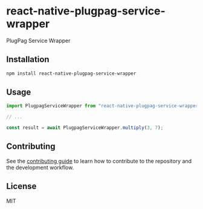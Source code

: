 # react-native-plugpag-service-wrapper

PlugPag Service Wrapper

## Installation

```sh
npm install react-native-plugpag-service-wrapper
```

## Usage

```js
import PlugpagServiceWrapper from "react-native-plugpag-service-wrapper";

// ...

const result = await PlugpagServiceWrapper.multiply(3, 7);
```

## Contributing

See the [contributing guide](CONTRIBUTING.md) to learn how to contribute to the repository and the development workflow.

## License

MIT
